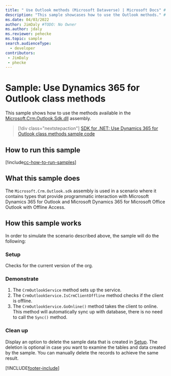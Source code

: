 ```yaml
---
title: " Use Outlook methods (Microsoft Dataverse) | Microsoft Docs" # Intent and product brand in a unique string of 43-59 chars including spaces
description: "This sample showcases how to use the Outlook methods." # 115-145 characters including spaces. This abstract displays in the search result.
ms.date: 04/03/2022
author: JimDaly #TODO: No Owner
ms.author: jdaly
ms.reviewer: pehecke
ms.topic: sample
search.audienceType: 
  - developer
contributors:
 - JimDaly
 - phecke
---
```


# Sample: Use Dynamics 365 for Outlook class methods

This sample shows how to use the methods available in the [Microsoft.Crm.Outlook.Sdk.dll](/dotnet/api/microsoft.crm.outlook.sdk) assembly.

> [!div class="nextstepaction"]
> [SDK for .NET: Use Dynamics 365 for Outlook class methods sample code]()

## How to run this sample

[!include[cc-how-to-run-samples](../../includes/cc-how-to-run-samples.md)]

## What this sample does

The `Microsoft.Crm.Outlook.sdk` assembly is used in a scenario where it contains types that provide programmatic interaction with Microsoft Dynamics 365 for Outlook and Microsoft Dynamics 365 for Microsoft Office Outlook with Offline Access.

## How this sample works

In order to simulate the scenario described above, the sample will do the following:

### Setup

Checks for the current version of the org.

### Demonstrate

1. The `CrmOutlookService` method sets up the service.
2. The `CrmOutlookService.IsCrmClientOffline` method checks if the client is offline.
3. The `CrmOutlookService.GoOnline()` method takes the client to online. This method will automatically sync up with database, there is no need to call the `Sync()` method.

### Clean up

Display an option to delete the sample data that is created in [Setup](#setup). The deletion is optional in case you want to examine the tables and data created by the sample. You can manually delete the records to achieve the same result.


[!INCLUDE[footer-include](../../../../includes/footer-banner.md)]
